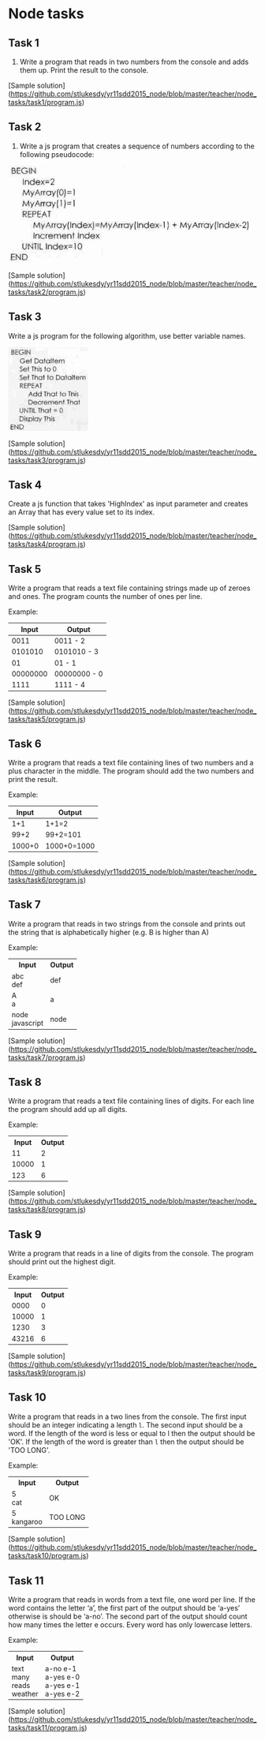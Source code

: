 ﻿# Node tasks

## Task 1

1. Write a program that reads in two numbers from the console and adds them up. Print the result to the console.

[Sample solution] (https://github.com/stlukesdy/yr11sdd2015_node/blob/master/teacher/node_tasks/task1/program.js)

## Task 2

1. Write a js program that creates a sequence of numbers according to the following pseudocode:

<img src="teacher/images/task2.jpg" >

[Sample solution] (https://github.com/stlukesdy/yr11sdd2015_node/blob/master/teacher/node_tasks/task2/program.js)
  

## Task 3

Write a js program for the following algorithm, use better variable names.

<img src="teacher/images/task3.jpg" >

[Sample solution] (https://github.com/stlukesdy/yr11sdd2015_node/blob/master/teacher/node_tasks/task3/program.js)
  


## Task 4

Create a js function that takes 'HighIndex' as input parameter and creates an Array that has every value set to its index.

[Sample solution] (https://github.com/stlukesdy/yr11sdd2015_node/blob/master/teacher/node_tasks/task4/program.js)
  

## Task 5

Write a program that reads a text file containing strings made up of zeroes and ones. The program counts the number of ones per line.


Example:

| Input         | Output        | 
|---------------|---------------| 
| 0011          | 0011 - 2      | 
| 0101010       | 0101010 - 3   | 
| 01            | 01 - 1        | 
| 00000000      | 00000000 - 0  | 
| 1111          | 1111 - 4      |

[Sample solution] (https://github.com/stlukesdy/yr11sdd2015_node/blob/master/teacher/node_tasks/task5/program.js)

## Task 6

Write a program that reads a text file containing lines of two numbers and a plus character in the middle. The program should add the two numbers and print the result.

Example:

| Input         | Output        | 
|---------------|---------------| 
| 1+1           | 1+1=2         | 
| 99+2          | 99+2=101      | 
| 1000+0        | 1000+0=1000   | 

[Sample solution] (https://github.com/stlukesdy/yr11sdd2015_node/blob/master/teacher/node_tasks/task6/program.js)

## Task 7

Write a program that reads in two strings from the console and prints out the string that is alphabetically higher (e.g. B is higher than A)

Example:
<table>
  <tr>
    <th>Input</th>
    <th>Output</th>
  </tr>
  <tr>
    <td>abc</br>def</td>
    <td>def</td>
  </tr>
  <tr>
    <td>A</br>a</td>
    <td>a</td>
  </tr>
  <tr>
    <td>node</br>javascript</td>
    <td>node</td>
  </tr>
</table>

[Sample solution] (https://github.com/stlukesdy/yr11sdd2015_node/blob/master/teacher/node_tasks/task7/program.js)

## Task 8

Write a program that reads a text file containing lines of digits. For each line the program should add up all digits.

Example:
<table>
  <tr>
    <th>Input</th>
    <th>Output</th>
  </tr>
  <tr>
    <td>11</td>
    <td>2</td>
  </tr>
  <tr>
    <td>10000</td>
    <td>1</td>
  </tr>
  <tr>
    <td>123</td>
    <td>6</td>
  </tr>
</table>

[Sample solution] (https://github.com/stlukesdy/yr11sdd2015_node/blob/master/teacher/node_tasks/task8/program.js)


## Task 9

Write a program that reads in a line of digits from the console. The program should print out the highest digit.

Example:
<table>
  <tr>
    <th>Input</th>
    <th>Output</th>
  </tr>
  <tr>
    <td>0000</td>
    <td>0</td>
  </tr>
  <tr>
    <td>10000</td>
    <td>1</td>
  </tr>
  <tr>
    <td>1230</td>
    <td>3</td>
  </tr>
  <tr>
    <td>43216</td>
    <td>6</td>
  </tr>
</table>

[Sample solution] (https://github.com/stlukesdy/yr11sdd2015_node/blob/master/teacher/node_tasks/task9/program.js)


## Task 10

Write a program that reads in a two lines from the console. The first input should be an integer indicating a length `l`. The second input should be a word. If the length of the word is less or equal to l then the output should be 'OK'. If the length of the word is greater than `l` then the output should be 'TOO LONG'.

Example:
<table>
  <tr>
    <th>Input</th>
    <th>Output</th>
  </tr>
  <tr>
    <td>5<br>cat</td>
    <td>OK</td>
  </tr>
  <tr>
    <td>5<br>kangaroo</td>
    <td>TOO LONG</td>
  </tr>
</table>


[Sample solution] (https://github.com/stlukesdy/yr11sdd2015_node/blob/master/teacher/node_tasks/task10/program.js)


## Task 11

Write a program that reads in words from a text file, one word per line. If the word contains the letter ‘a’, the first part of the output should be ‘a-yes’ otherwise is should be ‘a-no’. The second part of the output should count how many times the letter e occurs. Every word has only lowercase letters.

Example:
<table>
  <tr>
    <th>Input</th>
    <th>Output</th>
  </tr>
  <tr>
    <td>text<br>many<br>reads<br>weather</td>
    <td>a-no e-1<br>a-yes e-0<br>a-yes e-1<br>a-yes e-2</td>
  </tr>
</table>

[Sample solution] (https://github.com/stlukesdy/yr11sdd2015_node/blob/master/teacher/node_tasks/task11/program.js)
